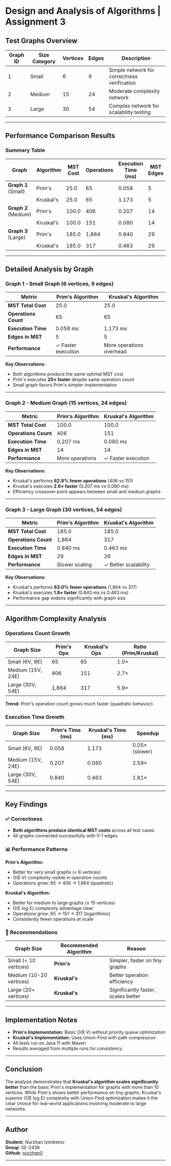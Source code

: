 # Design and Analysis of Algorithms | Assignment 3

## Test Graphs Overview

| Graph ID | Size Category | Vertices | Edges | Description |
|----------|---------------|----------|-------|-------------|
| 1 | Small | 6 | 9 | Simple network for correctness verification |
| 2 | Medium | 15 | 24 | Moderate complexity network |
| 3 | Large | 30 | 54 | Complex network for scalability testing |

---

## Performance Comparison Results

### Summary Table

| Graph | Algorithm | MST Cost | Operations | Execution Time (ms) | MST Edges |
|-------|-----------|----------|------------|---------------------|-----------|
| **Graph 1** (Small) | Prim's | 25.0 | 65 | 0.058 | 5 |
| | Kruskal's | 25.0 | 65 | 1.173 | 5 |
| **Graph 2** (Medium) | Prim's | 100.0 | 406 | 0.207 | 14 |
| | Kruskal's | 100.0 | 151 | 0.080 | 14 |
| **Graph 3** (Large) | Prim's | 185.0 | 1,864 | 0.840 | 29 |
| | Kruskal's | 185.0 | 317 | 0.463 | 29 |

---

## Detailed Analysis by Graph

### Graph 1 - Small Graph (6 vertices, 9 edges)

| Metric | Prim's Algorithm | Kruskal's Algorithm |
|--------|------------------|---------------------|
| **MST Total Cost** | 25.0 | 25.0 |
| **Operations Count** | 65 | 65 |
| **Execution Time** | 0.058 ms | 1.173 ms |
| **Edges in MST** | 5 | 5 |
| **Performance** | ✓ Faster execution | More operations overhead |

**Key Observations:**
- Both algorithms produce the same optimal MST cost
- Prim's executes **20× faster** despite same operation count
- Small graph favors Prim's simpler implementation

---

### Graph 2 - Medium Graph (15 vertices, 24 edges)

| Metric | Prim's Algorithm | Kruskal's Algorithm |
|--------|------------------|---------------------|
| **MST Total Cost** | 100.0 | 100.0 |
| **Operations Count** | 406 | 151 |
| **Execution Time** | 0.207 ms | 0.080 ms |
| **Edges in MST** | 14 | 14 |
| **Performance** | More operations | ✓ Faster execution |

**Key Observations:**
- Kruskal's performs **62.8% fewer operations** (406 vs 151)
- Kruskal's executes **2.6× faster** (0.207 ms vs 0.080 ms)
- Efficiency crossover point appears between small and medium graphs

---

### Graph 3 - Large Graph (30 vertices, 54 edges)

| Metric | Prim's Algorithm | Kruskal's Algorithm |
|--------|------------------|---------------------|
| **MST Total Cost** | 185.0 | 185.0 |
| **Operations Count** | 1,864 | 317 |
| **Execution Time** | 0.840 ms | 0.463 ms |
| **Edges in MST** | 29 | 29 |
| **Performance** | Slower scaling | ✓ Better scalability |

**Key Observations:**
- Kruskal's performs **83.0% fewer operations** (1,864 vs 317)
- Kruskal's executes **1.8× faster** (0.840 ms vs 0.463 ms)
- Performance gap widens significantly with graph size

---

## Algorithm Complexity Analysis

### Operations Count Growth

| Graph Size | Prim's Ops | Kruskal's Ops | Ratio (Prim/Kruskal) |
|------------|------------|---------------|----------------------|
| Small (6V, 9E) | 65 | 65 | 1.0× |
| Medium (15V, 24E) | 406 | 151 | 2.7× |
| Large (30V, 54E) | 1,864 | 317 | 5.9× |

**Trend:** Prim's operation count grows much faster (quadratic behavior)

### Execution Time Growth

| Graph Size | Prim's Time (ms) | Kruskal's Time (ms) | Speedup |
|------------|------------------|---------------------|---------|
| Small (6V, 9E) | 0.058 | 1.173 | 0.05× (slower) |
| Medium (15V, 24E) | 0.207 | 0.080 | 2.59× |
| Large (30V, 54E) | 0.840 | 0.463 | 1.81× |

---

## Key Findings

### ✅ Correctness
- **Both algorithms produce identical MST costs** across all test cases
- All graphs connected successfully with V-1 edges

### 📊 Performance Patterns

**Prim's Algorithm:**
- Better for very small graphs (< 6 vertices)
- O(E·V) complexity visible in operation counts
- Operations grow: 65 → 406 → 1,864 (quadratic)

**Kruskal's Algorithm:**
- Better for medium to large graphs (≥ 15 vertices)
- O(E log E) complexity advantage clear
- Operations grow: 65 → 151 → 317 (logarithmic)
- Consistently fewer operations at scale

### 🎯 Recommendations

| Graph Size | Recommended Algorithm | Reason |
|------------|----------------------|---------|
| Small (< 10 vertices) | **Prim's** | Simpler, faster on tiny graphs |
| Medium (10-20 vertices) | **Kruskal's** | Better operation efficiency |
| Large (20+ vertices) | **Kruskal's** | Significantly faster, scales better |

---

## Implementation Notes

- **Prim's Implementation:** Basic O(E·V) without priority queue optimization
- **Kruskal's Implementation:** Uses Union-Find with path compression
- All tests run on Java 11 with Maven
- Results averaged from multiple runs for consistency


---

## Conclusion

The analysis demonstrates that **Kruskal's algorithm scales significantly better** than the basic Prim's implementation for graphs with more than 10 vertices. While Prim's shows better performance on tiny graphs, Kruskal's superior O(E log E) complexity with Union-Find optimization makes it the clear choice for real-world applications involving moderate to large networks.

---

## Author
**Student**: Nurzhan Izimbetov <br>
**Group**: SE-2436<br>
**Github**: [nurzhqn0](https://github.com/nurzhqn0)

---
